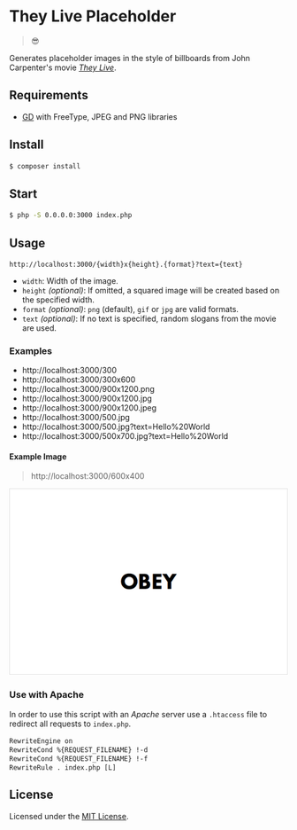 # They Live Placeholder

> :sunglasses:

Generates placeholder images in the style of billboards from John Carpenter's movie [*They Live*](https://www.youtube.com/watch?v=JI8AMRbqY6w).

## Requirements

* [GD](https://libgd.github.io/) with FreeType, JPEG and PNG libraries

## Install

```bash
$ composer install
```

## Start

```bash
$ php -S 0.0.0.0:3000 index.php
```

## Usage

```
http://localhost:3000/{width}x{height}.{format}?text={text}
```

* `width`: Width of the image.
* `height` *(optional)*: If omitted, a squared image will be created based on the specified width.
* `format` *(optional)*: `png` (default), `gif` or `jpg` are valid formats.
* `text` *(optional)*: If no text is specified, random slogans from the movie are used.


### Examples

* http://localhost:3000/300
* http://localhost:3000/300x600
* http://localhost:3000/900x1200.png
* http://localhost:3000/900x1200.jpg
* http://localhost:3000/900x1200.jpeg
* http://localhost:3000/500.jpg
* http://localhost:3000/500.jpg?text=Hello%20World
* http://localhost:3000/500x700.jpg?text=Hello%20World


#### Example Image

> http://localhost:3000/600x400

![They Live Placeholder Example](https://raw.githubusercontent.com/fabsrc/they-live-placeholder/example/600x400.png)

### Use with Apache

In order to use this script with an *Apache* server use a `.htaccess` file to redirect all requests to `index.php`.

```
RewriteEngine on
RewriteCond %{REQUEST_FILENAME} !-d
RewriteCond %{REQUEST_FILENAME} !-f
RewriteRule . index.php [L]
```

## License

Licensed under the [MIT License](http://opensource.org/licenses/mit-license.php).
